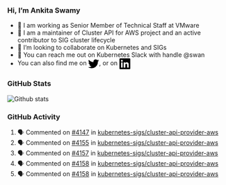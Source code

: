 ### Hi, I’m Ankita Swamy

- 💼 I am working as Senior Member of Technical Staff at VMware
- 👀 I am a maintainer of Cluster API for AWS project and an active contributor to SIG cluster lifecycle
- 💞️ I’m looking to collaborate on Kubernetes and SIGs
- 💬 You can reach me out on Kubernetes Slack with handle @swan
- You can also find me on <a href="https://twitter.com/SwamyAnkita" target="blank"><img align="center" src="https://raw.githubusercontent.com/Ankitasw/Ankitasw/master/svg/twitter.svg" alt="Ankitasw" height="25" width="25" color="#1DA1f2" /></a>, or on <a href="https://www.linkedin.com/in/Ankitaswamy/" target="blank"><img align="center" src="https://raw.githubusercontent.com/Ankitasw/Ankitasw/master/svg/linkedin.svg" alt="Ankitasw" height="25" width="25" /></a>

### GitHub Stats
![Github stats](https://github-readme-stats.vercel.app/api?username=Ankitasw&count_private=true&show_icons=true&theme=tokyonight)

### GitHub Activity 
<!--START_SECTION:activity-->
1. 🗣 Commented on [#4147](https://github.com/kubernetes-sigs/cluster-api-provider-aws/issues/4147) in [kubernetes-sigs/cluster-api-provider-aws](https://github.com/kubernetes-sigs/cluster-api-provider-aws)
2. 🗣 Commented on [#4155](https://github.com/kubernetes-sigs/cluster-api-provider-aws/issues/4155) in [kubernetes-sigs/cluster-api-provider-aws](https://github.com/kubernetes-sigs/cluster-api-provider-aws)
3. 🗣 Commented on [#4157](https://github.com/kubernetes-sigs/cluster-api-provider-aws/issues/4157) in [kubernetes-sigs/cluster-api-provider-aws](https://github.com/kubernetes-sigs/cluster-api-provider-aws)
4. 🗣 Commented on [#4158](https://github.com/kubernetes-sigs/cluster-api-provider-aws/issues/4158) in [kubernetes-sigs/cluster-api-provider-aws](https://github.com/kubernetes-sigs/cluster-api-provider-aws)
5. 🗣 Commented on [#4158](https://github.com/kubernetes-sigs/cluster-api-provider-aws/issues/4158) in [kubernetes-sigs/cluster-api-provider-aws](https://github.com/kubernetes-sigs/cluster-api-provider-aws)
<!--END_SECTION:activity-->

